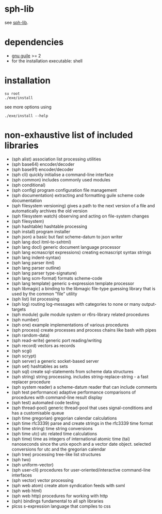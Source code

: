 # sph-lib
see [sph-lib](http://sph.mn/content/187).
# dependencies
* [gnu guile](https://www.gnu.org/software/guile/) >= 2
* for the installation executable: shell
# installation
```
su root
./exe/install
```
see more options using
```
./exe/install --help
```
# non-exhaustive list of included libraries
* (sph alist) association list processing utilities
* (sph base64) encoder/decoder
* (sph base91) encoder/decoder
* (sph cli) quickly initialise a command-line interface
* (sph common) includes commonly used modules
* (sph conditional)
* (sph config) program configuration file management
* (sph documentation) extracting and formatting guile scheme code documentation
* (sph filesystem versioning) gives a path to the next version of a file and automatically archives the old version
* (sph filesystem watch) observing and acting on file-system changes
* (sph filesystem)
* (sph hashtable) hashtable processing
* (sph install) program installer
* (sph json) a basic but fast scheme-datum to json writer
* (sph lang docl itml-to-sxhtml)
* (sph lang docl) generic document language processor
* (sph lang ecmascript expressions) creating ecmascript syntax strings
* (sph lang indent-syntax)
* (sph lang parser itml)
* (sph lang parser outline)
* (sph lang parser type-signature)
* (sph lang scm-format) formats scheme-code
* (sph lang template) generic s-expression template processor
* (sph libmagic) a binding to the libmagic file-type guessing library that is used by the common "file" utility
* (sph list) list processing
* (sph log) routing log-messages with categories to none or many output-targets
* (sph module) guile module system or r6rs-library related procedures
* (sph number)
* (sph one) example implementations of various procedures
* (sph process) create processes and process chains like bash with pipes
* (sph random-data)
* (sph read-write) generic port reading/writing
* (sph record) vectors as records
* (sph scgi)
* (sph scrypt)
* (sph server) a generic socket-based server
* (sph set) hashtables as sets
* (sph sql) create sql-statements from scheme data structures
* (sph string) string processing. includes string-replace-string - a fast replacer procedure
* (sph system reader) a scheme-datum reader that can include comments
* (sph test performance) adaptive performance comparisons of procedures with command-line result display
* (sph test) automated code testing
* (sph thread-pool) generic thread-pool that uses signal-conditions and has a customisable queue
* (sph time gregorian) gregorian calendar calculations
* (sph time rfc3339) parse and create strings in the rfc3339 time format
* (sph time string) time string conversions
* (sph time utc) utc related time calculations
* (sph time) time as integers of international atomic time (tai) nanoseconds since the unix epoch and a vector date object. selected conversions for utc and the gregorian calendar
* (sph tree) processing tree-like list structures
* (sph two)
* (sph uniform-vector)
* (sph user-cli) procedures for user-oriented/interactive command-line interfaces
* (sph vector) vector processing
* (sph web atom) create atom syndication feeds with sxml
* (sph web html)
* (sph web http) procedures for working with http
* (sph) bindings fundamental to all sph libraries
* plcss s-expression language that compiles to css
